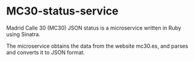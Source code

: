 # MC30-status-service
Madrid Calle 30 (MC30) JSON status is a microservice written in Ruby using Sinatra.

The microservice obtains the data from the website mc30.es, and parses and converts it to JSON format.
